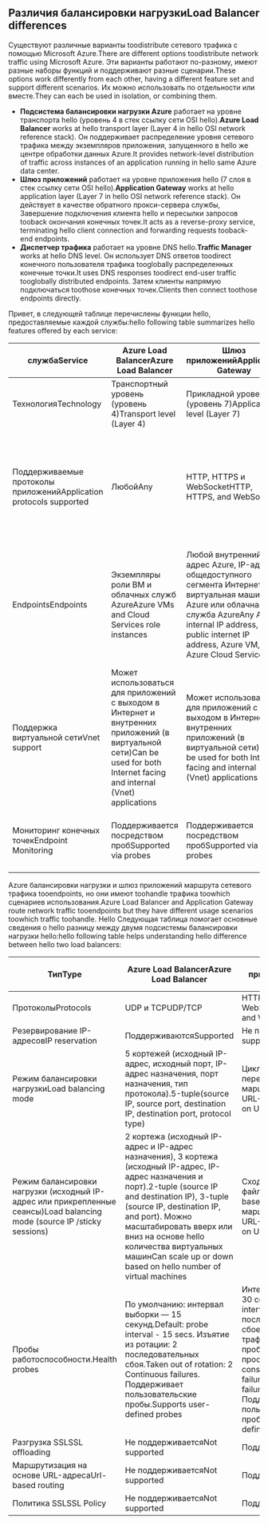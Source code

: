 ## <a name="load-balancer-differences"></a><span data-ttu-id="7bd3e-101">Различия балансировки нагрузки</span><span class="sxs-lookup"><span data-stu-id="7bd3e-101">Load Balancer differences</span></span>

<span data-ttu-id="7bd3e-102">Существуют различные варианты toodistribute сетевого трафика с помощью Microsoft Azure.</span><span class="sxs-lookup"><span data-stu-id="7bd3e-102">There are different options toodistribute network traffic using Microsoft Azure.</span></span> <span data-ttu-id="7bd3e-103">Эти варианты работают по-разному, имеют разные наборы функций и поддерживают разные сценарии.</span><span class="sxs-lookup"><span data-stu-id="7bd3e-103">These options work differently from each other, having a different feature set and support different scenarios.</span></span> <span data-ttu-id="7bd3e-104">Их можно использовать по отдельности или вместе.</span><span class="sxs-lookup"><span data-stu-id="7bd3e-104">They can each be used in isolation, or combining them.</span></span>

* <span data-ttu-id="7bd3e-105">**Подсистема балансировки нагрузки Azure** работает на уровне транспорта hello (уровень 4 в стек ссылку сети OSI hello).</span><span class="sxs-lookup"><span data-stu-id="7bd3e-105">**Azure Load Balancer** works at hello transport layer (Layer 4 in hello OSI network reference stack).</span></span> <span data-ttu-id="7bd3e-106">Он поддерживает распределение уровня сетевого трафика между экземпляров приложения, запущенного в hello же центре обработки данных Azure.</span><span class="sxs-lookup"><span data-stu-id="7bd3e-106">It provides network-level distribution of traffic across instances of an application running in hello same Azure data center.</span></span>
* <span data-ttu-id="7bd3e-107">**Шлюз приложений** работает на уровне приложения hello (7 слоя в стек ссылку сети OSI hello).</span><span class="sxs-lookup"><span data-stu-id="7bd3e-107">**Application Gateway** works at hello application layer (Layer 7 in hello OSI network reference stack).</span></span> <span data-ttu-id="7bd3e-108">Он действует в качестве обратного прокси-сервера службы, Завершение подключения клиента hello и пересылки запросов tooback окончания конечных точек.</span><span class="sxs-lookup"><span data-stu-id="7bd3e-108">It acts as a reverse-proxy service, terminating hello client connection and forwarding requests tooback-end endpoints.</span></span>
* <span data-ttu-id="7bd3e-109">**Диспетчер трафика** работает на уровне DNS hello.</span><span class="sxs-lookup"><span data-stu-id="7bd3e-109">**Traffic Manager** works at hello DNS level.</span></span>  <span data-ttu-id="7bd3e-110">Он использует DNS ответов toodirect конечного пользователя трафика tooglobally распределенных конечные точки.</span><span class="sxs-lookup"><span data-stu-id="7bd3e-110">It uses DNS responses toodirect end-user traffic tooglobally distributed endpoints.</span></span> <span data-ttu-id="7bd3e-111">Затем клиенты напрямую подключаться toothose конечных точек.</span><span class="sxs-lookup"><span data-stu-id="7bd3e-111">Clients then connect toothose endpoints directly.</span></span>

<span data-ttu-id="7bd3e-112">Привет, в следующей таблице перечислены функции hello, предоставляемые каждой службы:</span><span class="sxs-lookup"><span data-stu-id="7bd3e-112">hello following table summarizes hello features offered by each service:</span></span>

| <span data-ttu-id="7bd3e-113">служба</span><span class="sxs-lookup"><span data-stu-id="7bd3e-113">Service</span></span> | <span data-ttu-id="7bd3e-114">Azure Load Balancer</span><span class="sxs-lookup"><span data-stu-id="7bd3e-114">Azure Load Balancer</span></span> | <span data-ttu-id="7bd3e-115">Шлюз приложений</span><span class="sxs-lookup"><span data-stu-id="7bd3e-115">Application Gateway</span></span> | <span data-ttu-id="7bd3e-116">Диспетчер трафика</span><span class="sxs-lookup"><span data-stu-id="7bd3e-116">Traffic Manager</span></span> |
| --- | --- | --- | --- |
| <span data-ttu-id="7bd3e-117">Технология</span><span class="sxs-lookup"><span data-stu-id="7bd3e-117">Technology</span></span> |<span data-ttu-id="7bd3e-118">Транспортный уровень (уровень 4)</span><span class="sxs-lookup"><span data-stu-id="7bd3e-118">Transport level (Layer 4)</span></span> |<span data-ttu-id="7bd3e-119">Прикладной уровень (уровень 7)</span><span class="sxs-lookup"><span data-stu-id="7bd3e-119">Application level (Layer 7)</span></span> |<span data-ttu-id="7bd3e-120">Уровень DNS</span><span class="sxs-lookup"><span data-stu-id="7bd3e-120">DNS level</span></span> |
| <span data-ttu-id="7bd3e-121">Поддерживаемые протоколы приложений</span><span class="sxs-lookup"><span data-stu-id="7bd3e-121">Application protocols supported</span></span> |<span data-ttu-id="7bd3e-122">Любой</span><span class="sxs-lookup"><span data-stu-id="7bd3e-122">Any</span></span> |<span data-ttu-id="7bd3e-123">HTTP, HTTPS и WebSocket</span><span class="sxs-lookup"><span data-stu-id="7bd3e-123">HTTP, HTTPS, and WebSockets</span></span> |<span data-ttu-id="7bd3e-124">Любой (конечная точка HTTP обязательна для мониторинга конечных точек)</span><span class="sxs-lookup"><span data-stu-id="7bd3e-124">Any (An HTTP endpoint is required for endpoint monitoring)</span></span> |
| <span data-ttu-id="7bd3e-125">Endpoints</span><span class="sxs-lookup"><span data-stu-id="7bd3e-125">Endpoints</span></span> |<span data-ttu-id="7bd3e-126">Экземпляры роли ВМ и облачных служб Azure</span><span class="sxs-lookup"><span data-stu-id="7bd3e-126">Azure VMs and Cloud Services role instances</span></span> |<span data-ttu-id="7bd3e-127">Любой внутренний IP-адрес Azure, IP-адрес общедоступного сегмента Интернета, виртуальная машина Azure или облачная служба Azure</span><span class="sxs-lookup"><span data-stu-id="7bd3e-127">Any Azure internal IP address, public internet IP address, Azure VM, or Azure Cloud Service</span></span> |<span data-ttu-id="7bd3e-128">Виртуальные машины Azure, облачные службы, веб-приложения Azure и внешние конечные точки</span><span class="sxs-lookup"><span data-stu-id="7bd3e-128">Azure VMs, Cloud Services, Azure Web Apps, and external endpoints</span></span> |
| <span data-ttu-id="7bd3e-129">Поддержка виртуальной сети</span><span class="sxs-lookup"><span data-stu-id="7bd3e-129">Vnet support</span></span> |<span data-ttu-id="7bd3e-130">Может использоваться для приложений с выходом в Интернет и внутренних приложений (в виртуальной сети)</span><span class="sxs-lookup"><span data-stu-id="7bd3e-130">Can be used for both Internet facing and internal (Vnet) applications</span></span> |<span data-ttu-id="7bd3e-131">Может использоваться для приложений с выходом в Интернет и внутренних приложений (в виртуальной сети)</span><span class="sxs-lookup"><span data-stu-id="7bd3e-131">Can be used for both Internet facing and internal (Vnet) applications</span></span> |<span data-ttu-id="7bd3e-132">Поддерживает только приложения с выходом в Интернет</span><span class="sxs-lookup"><span data-stu-id="7bd3e-132">Only supports Internet-facing applications</span></span> |
| <span data-ttu-id="7bd3e-133">Мониторинг конечных точек</span><span class="sxs-lookup"><span data-stu-id="7bd3e-133">Endpoint Monitoring</span></span> |<span data-ttu-id="7bd3e-134">Поддерживается посредством проб</span><span class="sxs-lookup"><span data-stu-id="7bd3e-134">Supported via probes</span></span> |<span data-ttu-id="7bd3e-135">Поддерживается посредством проб</span><span class="sxs-lookup"><span data-stu-id="7bd3e-135">Supported via probes</span></span> |<span data-ttu-id="7bd3e-136">Поддерживается через метод GET в HTTP или HTTPS</span><span class="sxs-lookup"><span data-stu-id="7bd3e-136">Supported via HTTP/HTTPS GET</span></span> |

<span data-ttu-id="7bd3e-137">Azure балансировки нагрузки и шлюз приложений маршрута сетевого трафика tooendpoints, но они имеют toohandle трафика toowhich сценариев использования.</span><span class="sxs-lookup"><span data-stu-id="7bd3e-137">Azure Load Balancer and Application Gateway route network traffic tooendpoints but they have different usage scenarios toowhich traffic toohandle.</span></span> <span data-ttu-id="7bd3e-138">Hello Следующая таблица помогает основные сведения о hello разницу между двумя подсистемы балансировки нагрузки hello:</span><span class="sxs-lookup"><span data-stu-id="7bd3e-138">hello following table helps understanding hello difference between hello two load balancers:</span></span>

| <span data-ttu-id="7bd3e-139">Тип</span><span class="sxs-lookup"><span data-stu-id="7bd3e-139">Type</span></span> | <span data-ttu-id="7bd3e-140">Azure Load Balancer</span><span class="sxs-lookup"><span data-stu-id="7bd3e-140">Azure Load Balancer</span></span> | <span data-ttu-id="7bd3e-141">Шлюз приложений</span><span class="sxs-lookup"><span data-stu-id="7bd3e-141">Application Gateway</span></span> |
| --- | --- | --- |
| <span data-ttu-id="7bd3e-142">Протоколы</span><span class="sxs-lookup"><span data-stu-id="7bd3e-142">Protocols</span></span> |<span data-ttu-id="7bd3e-143">UDP и TCP</span><span class="sxs-lookup"><span data-stu-id="7bd3e-143">UDP/TCP</span></span> |<span data-ttu-id="7bd3e-144">HTTP, HTTPS и WebSocket</span><span class="sxs-lookup"><span data-stu-id="7bd3e-144">HTTP, HTTPS, and WebSockets</span></span> |
| <span data-ttu-id="7bd3e-145">Резервирование IP-адресов</span><span class="sxs-lookup"><span data-stu-id="7bd3e-145">IP reservation</span></span> |<span data-ttu-id="7bd3e-146">Поддерживаются</span><span class="sxs-lookup"><span data-stu-id="7bd3e-146">Supported</span></span> |<span data-ttu-id="7bd3e-147">Не поддерживается</span><span class="sxs-lookup"><span data-stu-id="7bd3e-147">Not supported</span></span> |
| <span data-ttu-id="7bd3e-148">Режим балансировки нагрузки</span><span class="sxs-lookup"><span data-stu-id="7bd3e-148">Load balancing mode</span></span> |<span data-ttu-id="7bd3e-149">5 кортежей (исходный IP-адрес, исходный порт, IP-адрес назначения, порт назначения, тип протокола).</span><span class="sxs-lookup"><span data-stu-id="7bd3e-149">5-tuple(source IP, source port, destination IP, destination port, protocol type)</span></span> |<span data-ttu-id="7bd3e-150">Циклический перебор,</span><span class="sxs-lookup"><span data-stu-id="7bd3e-150">Round Robin</span></span><br><span data-ttu-id="7bd3e-151">маршрутизация на основе URL-адреса.</span><span class="sxs-lookup"><span data-stu-id="7bd3e-151">Routing based on URL</span></span> |
| <span data-ttu-id="7bd3e-152">Режим балансировки нагрузки (исходный IP-адрес или прикрепленные сеансы)</span><span class="sxs-lookup"><span data-stu-id="7bd3e-152">Load balancing mode (source IP /sticky sessions)</span></span> |<span data-ttu-id="7bd3e-153">2 кортежа (исходный IP-адрес и IP-адрес назначения), 3 кортежа (исходный IP-адрес, IP-адрес назначения и порт).</span><span class="sxs-lookup"><span data-stu-id="7bd3e-153">2-tuple (source IP and destination IP), 3-tuple (source IP, destination IP, and port).</span></span> <span data-ttu-id="7bd3e-154">Можно масштабировать вверх или вниз на основе hello количества виртуальных машин</span><span class="sxs-lookup"><span data-stu-id="7bd3e-154">Can scale up or down based on hello number of virtual machines</span></span> |<span data-ttu-id="7bd3e-155">Сходство на основе файлов cookie,</span><span class="sxs-lookup"><span data-stu-id="7bd3e-155">Cookie-based affinity</span></span><br><span data-ttu-id="7bd3e-156">маршрутизация на основе URL-адреса.</span><span class="sxs-lookup"><span data-stu-id="7bd3e-156">Routing based on URL</span></span> |
| <span data-ttu-id="7bd3e-157">Пробы работоспособности.</span><span class="sxs-lookup"><span data-stu-id="7bd3e-157">Health probes</span></span> |<span data-ttu-id="7bd3e-158">По умолчанию: интервал выборки — 15 секунд.</span><span class="sxs-lookup"><span data-stu-id="7bd3e-158">Default: probe interval - 15 secs.</span></span> <span data-ttu-id="7bd3e-159">Изъятие из ротации: 2 последовательных сбоя.</span><span class="sxs-lookup"><span data-stu-id="7bd3e-159">Taken out of rotation: 2 Continuous failures.</span></span> <span data-ttu-id="7bd3e-160">Поддерживает пользовательские пробы.</span><span class="sxs-lookup"><span data-stu-id="7bd3e-160">Supports user-defined probes</span></span> |<span data-ttu-id="7bd3e-161">Интервал простоя пробы — 30 секунд.</span><span class="sxs-lookup"><span data-stu-id="7bd3e-161">Idle probe interval 30 secs.</span></span> <span data-ttu-id="7bd3e-162">Изъятие после 5 последовательных сбоев в интерактивном трафике или одного сбоя пробы в режиме простоя.</span><span class="sxs-lookup"><span data-stu-id="7bd3e-162">Taken out after 5 consecutive live traffic failures or a single probe failure in idle mode.</span></span> <span data-ttu-id="7bd3e-163">Поддерживает пользовательские пробы.</span><span class="sxs-lookup"><span data-stu-id="7bd3e-163">Supports user-defined probes</span></span> |
| <span data-ttu-id="7bd3e-164">Разгрузка SSL</span><span class="sxs-lookup"><span data-stu-id="7bd3e-164">SSL offloading</span></span> |<span data-ttu-id="7bd3e-165">Не поддерживается</span><span class="sxs-lookup"><span data-stu-id="7bd3e-165">Not supported</span></span> |<span data-ttu-id="7bd3e-166">Поддерживаются</span><span class="sxs-lookup"><span data-stu-id="7bd3e-166">Supported</span></span> |
| <span data-ttu-id="7bd3e-167">Маршрутизация на основе URL-адреса</span><span class="sxs-lookup"><span data-stu-id="7bd3e-167">Url-based routing</span></span> | <span data-ttu-id="7bd3e-168">Не поддерживается</span><span class="sxs-lookup"><span data-stu-id="7bd3e-168">Not supported</span></span> | <span data-ttu-id="7bd3e-169">Поддерживаются</span><span class="sxs-lookup"><span data-stu-id="7bd3e-169">Supported</span></span>|
| <span data-ttu-id="7bd3e-170">Политика SSL</span><span class="sxs-lookup"><span data-stu-id="7bd3e-170">SSL Policy</span></span> | <span data-ttu-id="7bd3e-171">Не поддерживается</span><span class="sxs-lookup"><span data-stu-id="7bd3e-171">Not supported</span></span> | <span data-ttu-id="7bd3e-172">Поддерживаются</span><span class="sxs-lookup"><span data-stu-id="7bd3e-172">Supported</span></span>|
